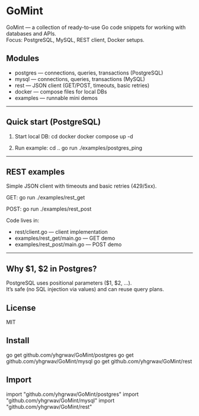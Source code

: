 # GoMint

GoMint — a collection of ready-to-use Go code snippets for working with databases and APIs.  
Focus: PostgreSQL, MySQL, REST client, Docker setups.

## Modules
- postgres — connections, queries, transactions (PostgreSQL)
- mysql — connections, queries, transactions (MySQL)
- rest — JSON client (GET/POST, timeouts, basic retries)
- docker — compose files for local DBs
- examples — runnable mini demos

---

## Quick start (PostgreSQL)
1. Start local DB:
   cd docker
   docker compose up -d

2. Run example:
   cd ..
   go run ./examples/postgres_ping

---

## REST examples
Simple JSON client with timeouts and basic retries (429/5xx).

GET:
go run ./examples/rest_get

POST:
go run ./examples/rest_post

Code lives in:
- rest/client.go — client implementation
- examples/rest_get/main.go — GET demo
- examples/rest_post/main.go — POST demo

---

## Why $1, $2 in Postgres?
PostgreSQL uses positional parameters ($1, $2, ...).  
It’s safe (no SQL injection via values) and can reuse query plans.

## License
MIT

## Install
go get github.com/yhgrwav/GoMint/postgres
go get github.com/yhgrwav/GoMint/mysql
go get github.com/yhgrwav/GoMint/rest

## Import
import "github.com/yhgrwav/GoMint/postgres"
import "github.com/yhgrwav/GoMint/mysql"
import "github.com/yhgrwav/GoMint/rest"
